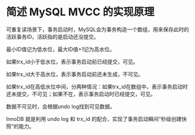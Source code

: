 # 简述 MySQL MVCC 的实现原理

可重复读场景下，事务启动时，MySQL会为事务构造一个数组，用来保存此时的活跃事务ID，活跃指的是启动还没提交。

最小ID值记为低水位，最大ID值+1记为高水位。

如果trx_id小于低水位，表示事务启动前已经提交，可见。

如果trx_id大于高水位，表示事务启动前还未生成，不可见。

如果trx_id在高低水位中间，分两种情况：如果trx_id在数组中，表示事务启动时还未提交，不可见；如果不在，表示事务启动时已经提交，可见。

数据不可见时，会根据undo log找到可见数据。

InnoDB 就是利用 undo log 和 trx_id 的配合，实现了事务启动瞬间”秒级创建快照“的能力。